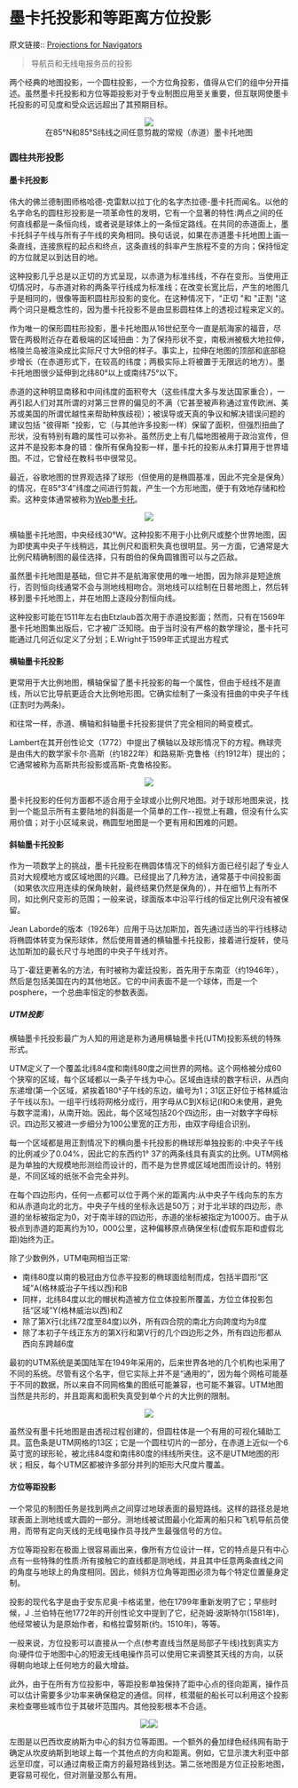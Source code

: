 # 墨卡托投影和等距离方位投影
原文链接:: [Projections for Navigators](https://web.archive.org/web/20180628080201/http://progonos.com/furuti/MapProj/Normal/ProjNav/projNav.html)

> 导航员和无线电报务员的投影

两个经典的地图投影，一个圆柱投影，一个方位角投影，值得从它们的组中分开描述。虽然墨卡托投影和方位等距投影对于专业制图应用至关重要，但互联网使墨卡托投影的可见度和受众远远超出了其预期目标。

<div align="center"><img src="./asserts/image_1635049747568_0.png"/></div> 
<center>  在85°N和85°S纬线之间任意剪裁的常规（赤道）墨卡托地图</center>

### 圆柱共形投影
#### 墨卡托投影

伟大的佛兰德制图师格哈德-克雷默以拉丁化的名字杰拉德-墨卡托而闻名。以他的名字命名的圆柱形投影是一项革命性的发明，它有一个显著的特性:两点之间的任何直线都是一条恒向线，或者说是球体上的一条恒定路线。在共同的赤道面上，墨卡托斜子午线与所有子午线的夹角相同。换句话说，如果在赤道墨卡托地图上画一条直线，连接旅程的起点和终点，这条直线的斜率产生旅程不变的方向；保持恒定的方位就足以到达目的地。

这种投影几乎总是以正切的方式呈现，以赤道为标准纬线，不存在变形。当使用正切情况时，与赤道对称的两条平行线成为标准线；在改变长宽比后，产生的地图几乎是相同的，很像等面积圆柱形投影的变化。在这种情况下，"正切 "和 "正割 "这两个词只是概念性的，因为墨卡托投影不是由显影圆柱体上的透视过程来定义的。

作为唯一的保形圆柱形投影，墨卡托地图从16世纪至今一直是航海家的福音，尽管在两极附近存在着极端的区域扭曲：为了保持形状不变，南极洲被极大地拉伸，格陵兰岛被渲染成比实际尺寸大9倍的样子。事实上，拉伸在地图的顶部和底部稳步增长（在赤道形式下，在较高的纬度；两极实际上将被置于无限远的地方）。墨卡托地图很少延伸到北纬80°以上或南纬75°以下。

赤道的这种明显南移和中间纬度的面积夸大（这些纬度大多与发达国家重合），一再引起人们对其所谓的对第三世界的偏见的不满（它甚至被声称通过宣传欧洲、美苏或美国的所谓优越性来帮助种族歧视）；被误导或天真的争议和解决错误问题的建议包括 "彼得斯 "投影，它（与其他许多投影一样）保留了面积，但强烈扭曲了形状，没有特别有趣的属性可以弥补。虽然历史上有几幅地图被用于政治宣传，但这并不是投影本身的错：像所有保角投影一样，墨卡托的投影从未打算用于世界墙图。不过，它曾经在教科书中很常见。

最近，谷歌地图的世界观选择了球形（但使用的是椭圆基准，因此不完全是保角）的情况，在85°3′4″纬度之间进行剪裁，产生一个方形地图，便于有效地存储和检索。这种变体通常被称为[Web墨卡托](Web墨卡托.md)。

<div align="center"><img src="./asserts/image_1635049880041_0.png"/></div> 

横轴墨卡托地图，中央经线30°W。这种投影不用于小比例尺或整个世界地图，因为即使离中央子午线稍远，其比例尺和面积失真也很明显。另一方面，它通常是大比例尺精确制图的最佳选择，只有朗伯的保角圆锥图可以与之匹敌。

虽然墨卡托地图是基础，但它并不是航海家使用的唯一地图，因为除非是短途旅行，否则恒向线通常不会与测地线相吻合。测地线可以绘制在日晷地图上，然后转移到墨卡托地图上，并在地图上逐段分割恒向线。

这种投影可能在1511年左右由Etzlaub首次用于赤道投影面；然而，只有在1569年墨卡托地图集出版后，它才被广泛知晓。由于当时没有严格的数学理论，墨卡托可能通过几何近似定义了分划；E.Wright于1599年正式提出方程式

#### 横轴墨卡托投影

更常用于大比例地图，横轴保留了墨卡托投影的每一个属性，但由于经线不是直线，所以它比导航更适合大比例地形图。它确实绘制了一条没有扭曲的中央子午线(正割时为两条)。

和往常一样，赤道、横轴和斜轴墨卡托投影提供了完全相同的畸变模式。

Lambert在其开创性论文（1772）中提出了横轴以及球形情况下的方程。椭球壳是由伟大的数学家卡尔·高斯（约1822年）和路易斯·克鲁格（约1912年）提出的；它通常被称为高斯共形投影或高斯-克鲁格投影。

<div align="center"><img src="./asserts/image_1635062496108_0.png"/></div> 
<p> 墨卡托投影的任何方面都不适合用于全球或小比例尺地图。对于球形地图来说，找到一个能显示所有主要陆地的斜面是一个简单的工作--视觉上有趣，但没有什么实用价值；对于小区域来说，椭圆型地图是一个更有用和困难的问题。</p>

#### 斜轴墨卡托投影

作为一项数学上的挑战，墨卡托投影在椭圆体情况下的倾斜方面已经引起了专业人员对大规模地方或区域地图的兴趣。已经提出了几种方法，通常基于中间投影面（如果依次应用连续的保角映射，最终结果仍然是保角的），并在细节上有所不同，如比例尺变形的范围；一般来说，球面版本中沿平行线的恒定比例尺没有被保留。

Jean Laborde的版本（1926年）应用于马达加斯加，首先通过适当的平行线移动将椭圆体转变为保形球体，然后使用普通的横轴墨卡托投影，接着进行旋转，使马达加斯加的最长尺寸与地图的中央子午线对齐。

马丁-霍廷更著名的方法，有时被称为霍廷投影，首先用于东南亚（约1946年），然后是包括美国在内的其他地区。它的中间表面不是一个球体，而是一个posphere，一个总曲率恒定的参数表面。

##### UTM投影

横轴墨卡托投影最广为人知的用途是称为通用横轴墨卡托(UTM)投影系统的特殊形式。

UTM定义了一个覆盖北纬84度和南纬80度之间世界的网格。这个网格被分成60个狭窄的区域，每个区域都以一条子午线为中心。区域由连续的数字标识，从西向东递增(第一个区域，紧挨着180°子午线的东边，编号为1；31区正好位于格林威治子午线以东)。一组平行线将网格分成行，用字母从C到X标记(I和O未使用，避免与数字混淆)，从南开始。因此，每个区域包括20个四边形，由一对数字字母标识。四边形又被进一步细分为100公里宽的正方形，由双字母组合识别。

每一个区域都是用正割情况下的横向墨卡托投影的椭球形单独投影的:中央子午线的比例减少了0.04%，因此它的东西约1° 37′的两条线具有真实的比例。UTM网格是为单独的大规模地形测绘而设计的，而不是为世界或区域地图而设计的。特别是，不同区域的纸张不会完全并列。

在每个四边形内，任何一点都可以位于两个米的距离内:从中央子午线向东的东方和从赤道向北的北方。中央子午线的坐标永远是50万；对于北半球的四边形，赤道的坐标被指定为0，对于南半球的四边形，赤道的坐标被指定为1000万。由于从极点到赤道的距离约为10，000公里，这种偏移原点确保坐标(虚假东距和虚假北距)始终为正。

除了少数例外，UTM电网相当正常: 

  * 南纬80度以南的极冠由方位赤平投影的椭球面绘制而成，包括半圆形“区域”A(格林威治子午线以西)和B
  * 同样，北纬84度以北的帽状构造被方位立体投影所覆盖，方位立体投影包括“区域”Y(格林威治以西)和Z
  * 除了第X行(北纬72度至84度)以外，所有四合院的南北方向跨度均为8度
  * 除了本初子午线正东方的第X行和第V行的几个四边形之外，所有四边形都从西向东跨越6度

最初的UTM系统是美国陆军在1949年采用的，后来世界各地的几个机构也采用了不同的系统。尽管有这个名字，但它实际上并不是“通用的”，因为每个网格可能基于不同的数据，所以来自不同网格集的图纸可能兼容，也可能不兼容。UTM地图当然是共形的，并且距离和面积失真受到单个片的大比例的限制。

<div align="center"><img src="./asserts/image_1635062814368_0.png"/></div> 

虽然没有墨卡托地图是由透视过程创建的，但圆柱体是一个有用的可视化辅助工具。蓝色条是UTM网格的13区；它是一个圆柱切片的一部分，在赤道上近似一个6英寸宽的球形轮，被北纬84度和南纬80度的纬线所夹住。这不是UTM地图的形状；相反，每个UTM区都被许多部分并列的矩形大尺度片覆盖。

#### 方位等距投影

一个常见的制图任务是找到两点之间穿过地球表面的最短路线。这样的路径总是地球表面上测地线或大圆的一部分。测地线被试图最小化距离的船只和飞机导航员使用，而带有定向天线的无线电操作员寻找产生最强信号的方位。

方位等距投影在极面上很容易画出来，像所有方位设计一样，它的特点是只有中心点有一些特殊的性质:所有接触它的直线都是测地线，并且其中任意两条直线之间的角度与地球上的角度相同。因此，倾斜方位角等距图必须为每个特定位置量身定制。

投影的现代名字是由于安东尼奥·卡格诺里，他在1799年重新发明了它；早些时候，J .兰伯特在他1772年的开创性论文中提到了它，纪尧姆·波斯特尔(1581年)，他经常被认为是原始作者，和格拉雷努斯(约。1510年)，等等。

一般来说，方位投影可以直接从一个点(参考直线当然是局部子午线)找到真实方向:硬件位于地图中心的短波无线电操作员可以使用它来调整其天线的方向，以获得朝向地球上任何地方的最大增益。

此外，由于在所有方位投影中，等距投影单独保持了距中心点的径向距离，操作员可以估计需要多少功率来确保稳定的通信。同样，核潜艇的船长可以利用这个投影来检查哪些城市位于其破坏范围内。其他投影根本不合适。

<div align="center"><img src="./asserts/image_1635062917768_0.png"/><img src="./asserts/image_1635062925362_0.png"/></div> 

左图是以巴西坎皮纳斯为中心的斜方位等距图。一个额外的叠加绿色经纬网有助于确定从坎皮纳斯到地球上每一个其他点的方向和距离。例如，它显示澳大利亚中部远至印度，可以通过南极正南方的最短路线到达。第二张地图是方位正投影地图，更容易可视化，但对测量没那么有用。